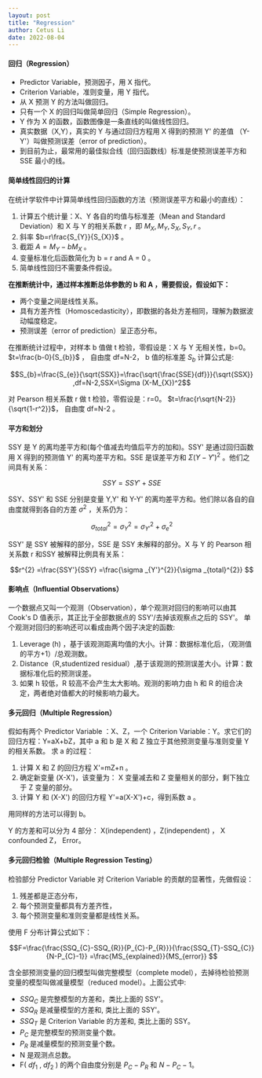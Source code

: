 ```yaml
---
layout: post
title: "Regression"
author: Cetus Li
date: 2022-08-04
---
```

#### **回归（Regression）**
- Predictor Variable，预测因子，用 X 指代。
- Criterion Variable，准则变量，用 Y 指代。
- 从 X 预测 Y 的方法叫做回归。
- 只有一个 X 的回归叫做简单回归（Simple Regression）。
- Y 作为 X 的函数，函数图像是一条直线的叫做线性回归。
- 真实数据（X,Y），真实的 Y 与通过回归方程用 X 得到的预测 Y' 的差值 （Y-Y'）叫做预测误差（error of prediction）。
- 到目前为止，最常用的最佳拟合线（回归函数线）标准是使预测误差平方和 SSE 最小的线。

#### **简单线性回归的计算**
在统计学软件中计算简单线性回归函数的方法（预测误差平方和最小的直线）：
1. 计算五个统计量：X、Y 各自的均值与标准差（Mean and Standard Deviation）和 X 与 Y 的相关系数 r ，即 $M_{X} ,M_{Y} ,S_{X} ,S_{Y} ,r$ 。
2. 斜率 $b=r\frac{S_{Y}}{S_{X}}$ 。
3. 截距 $A=M_{Y}-bM_{X}$ 。
4. 变量标准化后函数简化为 b = r and A = 0 。
5. 简单线性回归不需要条件假设。

**在推断统计中，通过样本推断总体参数的 b 和 A ，需要假设，假设如下：**

- 两个变量之间是线性关系。
- 具有方差齐性（Homoscedasticity），即数据的各处方差相同，理解为数据波动幅度稳定。
- 预测误差（error of prediction）呈正态分布。

在推断统计过程中，对样本 b 值做 t 检验，零假设是：X 与 Y 无相关性，b=0。 $t=\frac{b-0}{S_{b}}$ ， 自由度 df=N-2， b 值的标准差 $S_{b}$ 计算公式是:

$$S_{b}=\frac{S_{e}}{\sqrt{SSX}}=\frac{\sqrt{\frac{SSE}{df}}}{\sqrt{SSX}} ,df=N-2,SSX=\Sigma (X-M_{X})^2$$

对 Pearson 相关系数 r 做 t 检验，零假设是：r=0。 $t=\frac{r\sqrt{N-2}}{\sqrt{1-r^2}}$， 自由度 df=N-2 。


#### **平方和划分**
SSY 是 Y 的离均差平方和(每个值减去均值后平方的加和)。SSY' 是通过回归函数用 X 得到的预测值 Y' 的离均差平方和。SSE 是误差平方和 $\Sigma(Y-Y')^{2}$ 。他们之间具有关系：

$$SSY=SSY'+SSE$$

SSY、SSY' 和 SSE 分别是变量 Y,Y' 和 Y-Y' 的离均差平方和。他们除以各自的自由度就得到各自的方差 $\sigma^{2}$ ，关系仍为： 

$$\sigma ^{2} _{total}= \sigma ^{2} _{Y}=\sigma ^{2} _{Y'}+\sigma ^{2} _{e}$$

SSY' 是 SSY 被解释的部分，SSE 是 SSY 未解释的部分。X 与 Y 的 Pearson 相关系数 r 和SSY 被解释比例具有关系：

$$r^{2} =\frac{SSY'}{SSY} =\frac{\sigma _{Y'}^{2}}{\sigma _{total}^{2}} $$

#### **影响点（Influential Observations）**
一个数据点又叫一个观测（Observation），单个观测对回归的影响可以由其 Cook's D 值表示，其正比于全部数据点的 SSY'/去掉该观察点之后的 SSY'。
单个观测对回归的影响还可以看成由两个因子决定的函数:
1. Leverage (h) ，基于该观测距离均值的大小。计算：数据标准化后，（观测值的平方+1）/总观测数。
2. Distance（R,studentized residual）,基于该观测的预测误差大小。计算：数据标准化后的预测误差。
3. 如果 h 较低，R 较高不会产生太大影响。观测的影响力由 h 和 R 的组合决定，两者绝对值都大的时候影响力最大。

#### **多元回归（Multiple Regression）**
假如有两个 Predictor Variable ：X、Z，一个 Criterion Variable：Y。求它们的回归方程：Y=aX+bZ，其中 a 和 b 是 X 和 Z 独立于其他预测变量与准则变量 Y 的相关系数。
求 a 的过程：
1. 计算 X 和 Z 的回归方程 X'=mZ+n 。
2. 确定新变量 (X-X')，该变量为： X 变量减去和 Z 变量相关的部分，剩下独立于 Z 变量的部分。
3. 计算 Y 和 (X-X') 的回归方程 Y'=a(X-X')+c，得到系数 a 。

用同样的方法可以得到 b。

Y 的方差和可以分为 4 部分： X(independent) ，Z(independent) ， X confounded Z， Error。

#### **多元回归检验（Multiple Regression Testing）**
检验部分 Predictor Variable 对 Criterion Variable 的贡献的显著性，先做假设：
1. 残差都是正态分布，
2. 每个预测变量都具有方差齐性，
3. 每个预测变量和准则变量都是线性关系。


使用 F 分布计算公式如下：

$$F=\frac{\frac{SSQ_{C}-SSQ_{R}}{P_{C}-P_{R}}}{\frac{SSQ_{T}-SSQ_{C}}{N-P_{C}-1}} =\frac{MS_{explained}}{MS_{error}} $$

含全部预测变量的回归模型叫做完整模型（complete model），去掉待检验预测变量的模型叫做减量模型（reduced model）。上面公式中:
- $SSQ_{C}$ 是完整模型的方差和，类比上面的 SSY'。
- $SSQ_{R}$ 是减量模型的方差和, 类比上面的 SSY'。
- $SSQ_{T}$ 是 Criterion Variable 的方差和, 类比上面的 SSY。
- $P_{C}$ 是完整模型的预测变量个数。
- $P_{R}$ 是减量模型的预测变量个数。
- N 是观测点总数。
- F( $df_{1}$ , $df_{2}$ ) 的两个自由度分别是 $P_{C}-P_{R}$ 和 $N-P_{C}-1$。



